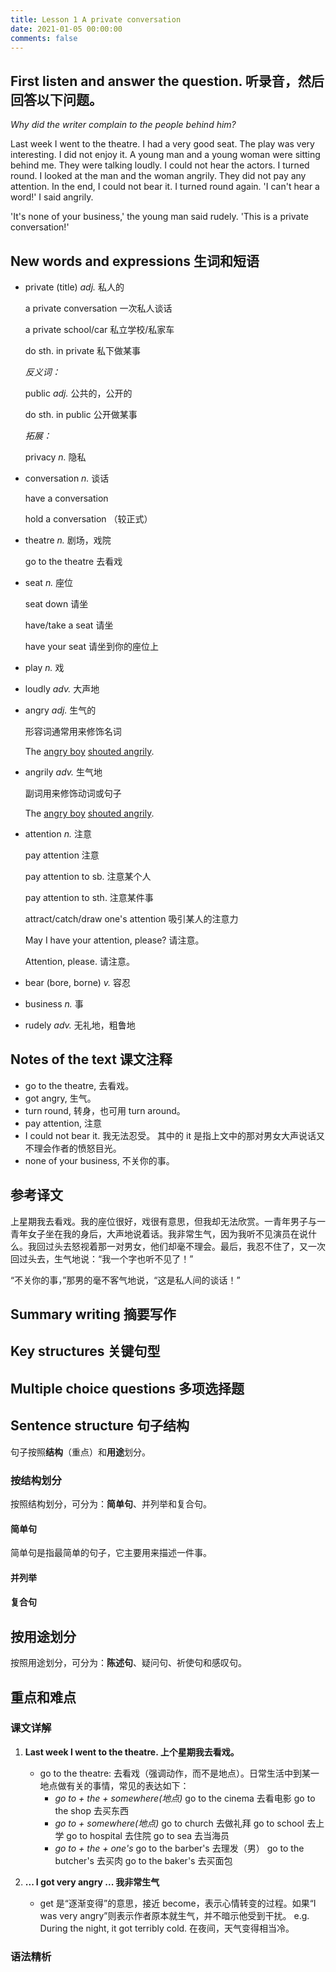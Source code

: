 ```yaml
---
title: Lesson 1 A private conversation
date: 2021-01-05 00:00:00
comments: false
---
```


## First listen and answer the question. 听录音，然后回答以下问题。

*Why did the writer complain to the people behind him?*

Last week I went to the theatre. I had a very good seat. The play was very interesting. I did not enjoy it. A young man and a young woman were sitting behind me. They were talking loudly. I could not hear the actors. I turned round. I looked at the man and the woman angrily. They did not pay any attention. In the end, I could not bear it. I turned round again. 'I can't hear a word!' I said angrily.

'It's none of your business,' the young man said rudely. 'This is a private conversation!'

## New words and expressions 生词和短语

- private (title) *adj.* 私人的

  a private conversation 一次私人谈话

  a private school/car 私立学校/私家车

  do sth. in private 私下做某事

  *反义词：*

  public *adj.* 公共的，公开的

  do sth. in public 公开做某事

  *拓展：*

  privacy *n.* 隐私

- conversation *n.* 谈话

  have a conversation 

  hold a conversation （较正式）

- theatre *n.* 剧场，戏院

  go to the theatre 去看戏

- seat *n.* 座位

  seat down 请坐

  have/take a seat 请坐

  have your seat 请坐到你的座位上

- play *n.* 戏

- loudly *adv.* 大声地

- angry *adj.* 生气的

  形容词通常用来修饰名词

  The <u>angry boy</u> <u>shouted angrily</u>.

- angrily *adv.* 生气地

  副词用来修饰动词或句子

  The <u>angry boy</u> <u>shouted angrily</u>.

- attention *n.* 注意

  pay attention 注意

  pay attention to sb. 注意某个人

  pay attention to sth. 注意某件事

  attract/catch/draw one's attention 吸引某人的注意力

  May I have your attention, please? 请注意。

  Attention, please. 请注意。

- bear (bore, borne) *v.* 容忍

- business *n.* 事

- rudely *adv.* 无礼地，粗鲁地

## Notes of the text 课文注释

- go to the theatre, 去看戏。
- got angry, 生气。
- turn round, 转身，也可用 turn around。
- pay attention, 注意
- I could not bear it. 我无法忍受。
  其中的 it 是指上文中的那对男女大声说话又不理会作者的愤怒目光。
- none of your business, 不关你的事。

## 参考译文

上星期我去看戏。我的座位很好，戏很有意思，但我却无法欣赏。一青年男子与一青年女子坐在我的身后，大声地说着话。我非常生气，因为我听不见演员在说什么。我回过头去怒视着那一对男女，他们却毫不理会。最后，我忍不住了，又一次回过头去，生气地说：“我一个字也听不见了！”

“不关你的事，”那男的毫不客气地说，“这是私人间的谈话！”

## Summary writing 摘要写作

## Key structures 关键句型

## Multiple choice questions 多项选择题

## Sentence structure 句子结构

句子按照**结构**（重点）和**用途**划分。

### 按结构划分

按照结构划分，可分为：**简单句**、并列举和复合句。

#### 简单句

简单句是指最简单的句子，它主要用来描述一件事。

#### 并列举

#### 复合句

## 按用途划分

按照用途划分，可分为：**陈述句**、疑问句、祈使句和感叹句。

## 重点和难点

### 课文详解

1. **Last week I went to the theatre. 上个星期我去看戏。**

    - go to the theatre: 去看戏（强调动作，而不是地点）。日常生活中到某一地点做有关的事情，常见的表达如下：
      - *go to + the + somewhere(地点)*
        go to the cinema 去看电影
        go to the shop 去买东西
      - *go to + somewhere(地点)*
        go to church 去做礼拜
        go to school 去上学
        go to hospital 去住院
        go to sea 去当海员
      - *go to + the + one's*
        go to the barber's 去理发（男）
        go to the butcher's 去买肉
        go to the baker's 去买面包

2. **... I got very angry ... 我非常生气**

    - get 是“逐渐变得”的意思，接近 become，表示心情转变的过程。如果“I was very angry”则表示作者原本就生气，并不暗示他受到干扰。
      e.g. During the night, it got terribly cold. 在夜间，天气变得相当冷。

### 语法精析
